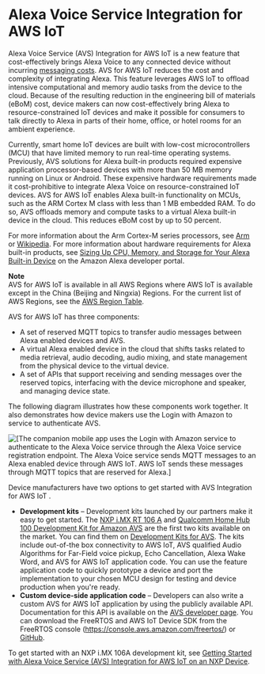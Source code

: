# Alexa Voice Service Integration for AWS IoT<a name="avs-integration-aws-iot"></a>

Alexa Voice Service \(AVS\) Integration for AWS IoT is a new feature that cost\-effectively brings Alexa Voice to any connected device without incurring [messaging costs](https://aws.amazon.com/iot-core/pricing/)\. AVS for AWS IoT reduces the cost and complexity of integrating Alexa\. This feature leverages AWS IoT to offload intensive computational and memory audio tasks from the device to the cloud\. Because of the resulting reduction in the engineering bill of materials \(eBoM\) cost, device makers can now cost\-effectively bring Alexa to resource\-constrained IoT devices and make it possible for consumers to talk directly to Alexa in parts of their home, office, or hotel rooms for an ambient experience\. 

Currently, smart home IoT devices are built with low\-cost microcontrollers \(MCU\) that have limited memory to run real\-time operating systems\. Previously, AVS solutions for Alexa built\-in products required expensive application processor\-based devices with more than 50 MB memory running on Linux or Android\. These expensive hardware requirements made it cost\-prohibitive to integrate Alexa Voice on resource\-constrained IoT devices\. AVS for AWS IoT enables Alexa built\-in functionality on MCUs, such as the ARM Cortex M class with less than 1 MB embedded RAM\. To do so, AVS offloads memory and compute tasks to a virtual Alexa built\-in device in the cloud\. This reduces eBoM cost by up to 50 percent\.

For more information about the Arm Cortex-M series processors, see [Arm](https://developer.arm.com/ip-products/processors/cortex-m) or [Wikipedia](https://en.wikipedia.org/wiki/ARM_Cortex-M)\. For more information about hardware requirements for Alexa built\-in products, see [Sizing Up CPU, Memory, and Storage for Your Alexa Built\-in Device](https://developer.amazon.com/en-US/blogs/alexa/device-makers/2018/09/cpu-memory-and-storage-for-alexa-built-in-dev) on the Amazon Alexa developer portal\.

**Note**  
AVS for AWS IoT is available in all AWS Regions where AWS IoT is available except in the China \(Beijing and Ningxia\) Regions\. For the current list of AWS Regions, see the [AWS Region Table](https://aws.amazon.com/about-aws/global-infrastructure/regional-product-services/)\.

AVS for AWS IoT has three components:
+ A set of reserved MQTT topics to transfer audio messages between Alexa enabled devices and AVS\.
+ A virtual Alexa enabled device in the cloud that shifts tasks related to media retrieval, audio decoding, audio mixing, and state management from the physical device to the virtual device\.
+ A set of APIs that support receiving and sending messages over the reserved topics, interfacing with the device microphone and speaker, and managing device state\.

The following diagram illustrates how these components work together\. It also demonstrates how device makers use the Login with Amazon to service to authenticate AVS\.

![\[The companion mobile app uses the Login with Amazon service to authenticate to the Alexa Voice service through the Alexa Voice service registration endpoint. The Alexa Voice service sends MQTT messages to an Alexa enabled device through AWS IoT. AWS IoT sends these messages through MQTT topics that are reserved for Alexa.\]](http://docs.aws.amazon.com/iot/latest/developerguide/images/iot-alexavoice-overview.png)

Device manufacturers have two options to get started with AVS Integration for AWS IoT \. 
+ **Development kits** – Development kits launched by our partners make it easy to get started\. The [NXP i\.MX RT 106 A](https://www.nxp.com/design/designs/mcu-based-solution-for-br-alexa-voice-service:MCU-VOICE-CONTROL-AVS) and [Qualcomm Home Hub 100 Development Kit for Amazon AVS](https://www.qualcomm.com/products/qualcomm-home-hub-100-dev-kit-amazon-avs) are the first two kits available on the market\. You can find them on [Development Kits for AVS](https://developer.amazon.com/en-US/alexa/alexa-voice-service/dev-kits)\. The kits include out\-of\-the box connectivity to AWS IoT, AVS qualified Audio Algorithms for Far\-Field voice pickup, Echo Cancellation, Alexa Wake Word, and AVS for AWS IoT application code\. You can use the feature application code to quickly prototype a device and port the implementation to your chosen MCU design for testing and device production when you're ready\.
+ **Custom device\-side application code** – Developers can also write a custom AVS for AWS IoT application by using the publicly available API\. Documentation for this API is available on the [AVS developer page](https://developer.amazon.com/docs/alexa-voice-service/avs-for-aws-iot-overview.html)\. You can download the FreeRTOS and AWS IoT Device SDK from the FreeRTOS console \([https://console\.aws\.amazon\.com/freertos/](https://console.aws.amazon.com/freertos/)\) or [GitHub](https://github.com/aws/amazon-freertos)\.

To get started with an NXP i\.MX 106A development kit, see [Getting Started with Alexa Voice Service \(AVS\) Integration for AWS IoT on an NXP Device](avs-integration-aws-iot-gs-nxp.html)\.
